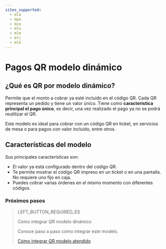 ```yaml
---
sites_supported:
  - mla
  - mpe
  - mco
  - mlu
  - mlm
  - mlc
  - mlb
---
```


# Pagos QR modelo dinámico

## ¿Qué es QR por modelo dinámico?

Permite que el monto a cobrar ya esté incluido en el código QR. Cada QR representa un pedido y tiene un valor único. Tiene como **característica principal el pago único**, es decir, una vez realizado el pago ya no se podrá reutilizar el QR.

Este modelo es ideal para cobrar con un código QR en ticket, en servicios de mesa o para pagos con valor incluido, entre otros. 


## Características del modelo

Sus principales características son:

- El valor ya está configurado dentro del código QR.
- Te permite mostrar el código QR impreso en un ticket o en una pantalla. No requiere uno fijo en caja.
- Puedes cobrar varias órdenes en el mismo momento con diferentes códigos.


### Próximos pasos


> LEFT_BUTTON_REQUIRED_ES
>
> Cómo integrar QR modelo dinámico
>
> Conoce paso a paso cómo integrar este modelo.
>
> [Cómo integrar QR modelo atendido](https://www.mercadopago[FAKER][URL][DOMAIN]/developers/es/guides/qr-code/qr/dynamic/integrations)


